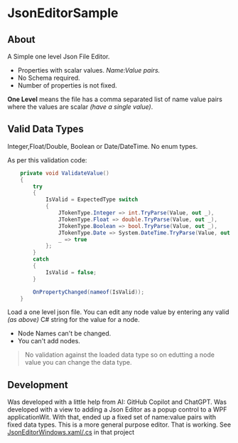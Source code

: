 # JsonEditorSample

## About
A Simple one level Json File Editor.

- Properties with scalar values. _Name:Value pairs._
- No Schema required.
- Number of properties is not fixed.

**One Level** means the file has a comma separated list of name value pairs where the values are scalar 
_(have a single value)_. 

## Valid Data Types

Integer,Float/Double, Boolean or Date/DateTime. No enum types.

As per this validation code: 

```cs
    private void ValidateValue()
    {
        try
        {
            IsValid = ExpectedType switch
            {
                JTokenType.Integer => int.TryParse(Value, out _),
                JTokenType.Float => double.TryParse(Value, out _),
                JTokenType.Boolean => bool.TryParse(Value, out _),
                JTokenType.Date => System.DateTime.TryParse(Value, out _),
                _ => true
            };
        }
        catch
        {
            IsValid = false;
        }

        OnPropertyChanged(nameof(IsValid));
    }
```

Load a one level json file.
You can edit any node value by entering any valid _(as above)_ C# string for the value for a node.
- Node Names can't be changed.
- You can't add nodes.

> No validation against the loaded data type so on edutting a node value you can change the data type.


##  Development

Was developed with a little help from AI: GitHub Copilot and ChatGPT. 
Was developed with a view to adding a Json Editor as a popup control to a WPF applicationWit.
With that, ended up a fixed set of name:value pairs with fixed data types.
This is a more general purpose editor. That is working. See [JsonEditorWindows.xaml/.cs](https://github.com/djaus2/PhotoTimingDjaus/tree/master/AthStitcher) in that project